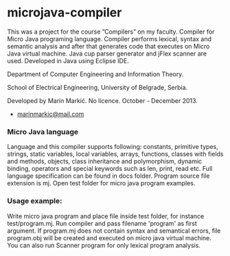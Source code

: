 # microjava-compiler
This was a project for the course ”Compilers” on my faculty. Compiler for Micro Java programing language. Compiler performs lexical, syntax and semantic analysis and after that generates code that executes on Micro Java virtual machine. Java cup parser generator and jFlex scanner are used. Developed in Java using Eclipse IDE.


Department of Computer Engineering and Information Theory.


School of Electrical Engineering, University of Belgrade, Serbia.


Developed by Marin Markić. No licence. October - December 2013.
- marinmarkic@mail.com


### Micro Java language
Language and this compiler supports following: constants, primitive types, strings, static variables, local variables, arrays, functions, classes with fields and methods, objects, class inheritance and polymorphism, dynamic binding, operators and special keywords such as len, print, read etc. Full language specification can be found in docs folder. Program source file extension is mj. Open test folder for micro java program examples.


### Usage example:
Write micro java program and place file inside test folder, for instance test/program.mj. Run compiler and pass filename 'program' as first argument. If program.mj does not contain syntax and semantical errors, file program.obj will be created and executed on micro java virtual machine. You can also run Scanner program for only lexical program analysis.